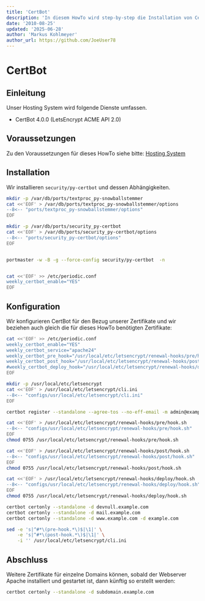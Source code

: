 ```yaml
---
title: 'CertBot'
description: 'In diesem HowTo wird step-by-step die Installation von CertBot für ein Hosting System auf Basis von FreeBSD 64Bit auf einem dedizierten Server beschrieben.'
date: '2010-08-25'
updated: '2025-06-28'
author: 'Markus Kohlmeyer'
author_url: https://github.com/JoeUser78
---
```


# CertBot

## Einleitung

Unser Hosting System wird folgende Dienste umfassen.

- CertBot 4.0.0 (LetsEncrypt ACME API 2.0)

## Voraussetzungen

Zu den Voraussetzungen für dieses HowTo siehe bitte: [Hosting System](/howtos/freebsd/hosting_system/)

## Installation

Wir installieren `security/py-certbot` und dessen Abhängigkeiten.

``` bash
mkdir -p /var/db/ports/textproc_py-snowballstemmer
cat <<'EOF' > /var/db/ports/textproc_py-snowballstemmer/options
--8<-- "ports/textproc_py-snowballstemmer/options"
EOF

mkdir -p /var/db/ports/security_py-certbot
cat <<'EOF' > /var/db/ports/security_py-certbot/options
--8<-- "ports/security_py-certbot/options"
EOF


portmaster -w -B -g --force-config security/py-certbot  -n


cat <<'EOF' >> /etc/periodic.conf
weekly_certbot_enable="YES"
EOF
```

## Konfiguration

Wir konfigurieren CertBot für den Bezug unserer Zertifikate und wir beziehen auch gleich die für dieses HowTo benötigten Zertifikate:

``` bash
cat <<'EOF' >> /etc/periodic.conf
weekly_certbot_enable="YES"
weekly_certbot_service="apache24"
weekly_certbot_pre_hook="/usr/local/etc/letsencrypt/renewal-hooks/pre/hook.sh"
weekly_certbot_post_hook="/usr/local/etc/letsencrypt/renewal-hooks/post/hook.sh"
#weekly_certbot_deploy_hook="/usr/local/etc/letsencrypt/renewal-hooks/deploy/hook.sh"
EOF

mkdir -p /usr/local/etc/letsencrypt
cat <<'EOF' > /usr/local/etc/letsencrypt/cli.ini
--8<-- "configs/usr/local/etc/letsencrypt/cli.ini"
EOF

certbot register --standalone --agree-tos --no-eff-email -m admin@example.com

cat <<'EOF' > /usr/local/etc/letsencrypt/renewal-hooks/pre/hook.sh
--8<-- "configs/usr/local/etc/letsencrypt/renewal-hooks/pre/hook.sh"
EOF
chmod 0755 /usr/local/etc/letsencrypt/renewal-hooks/pre/hook.sh

cat <<'EOF' > /usr/local/etc/letsencrypt/renewal-hooks/post/hook.sh
--8<-- "configs/usr/local/etc/letsencrypt/renewal-hooks/post/hook.sh"
EOF
chmod 0755 /usr/local/etc/letsencrypt/renewal-hooks/post/hook.sh

cat <<'EOF' > /usr/local/etc/letsencrypt/renewal-hooks/deploy/hook.sh
--8<-- "configs/usr/local/etc/letsencrypt/renewal-hooks/deploy/hook.sh"
EOF
chmod 0755 /usr/local/etc/letsencrypt/renewal-hooks/deploy/hook.sh

certbot certonly --standalone -d devnull.example.com
certbot certonly --standalone -d mail.example.com
certbot certonly --standalone -d www.example.com -d example.com

sed -e 's|^#*\(pre-hook.*\)$|\1|' \
    -e 's|^#*\(post-hook.*\)$|\1|' \
    -i '' /usr/local/etc/letsencrypt/cli.ini
```

## Abschluss

Weitere Zertifikate für einzelne Domains können, sobald der Webserver Apache installiert und gestartet ist, dann künftig so erstellt werden:

``` bash
certbot certonly --standalone -d subdomain.example.com
```
